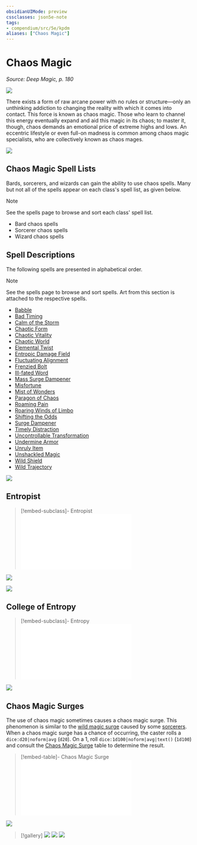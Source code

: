 ```yaml
---
obsidianUIMode: preview
cssclasses: json5e-note
tags:
- compendium/src/5e/kpdm
aliases: ["Chaos Magic"]
---
```

# Chaos Magic
*Source: Deep Magic, p. 180* 

![](https://raw.githubusercontent.com/TheGiddyLimit/homebrew/master/_img/KPDM/full/001-0522.webp#center)

There exists a form of raw arcane power with no rules or structure—only an unthinking addiction to changing the reality with which it comes into contact. This force is known as chaos magic. Those who learn to channel this energy eventually expand and aid this magic in its chaos; to master it, though, chaos demands an emotional price of extreme highs and lows. An eccentric lifestyle or even full-on madness is common among chaos magic specialists, who are collectively known as chaos mages.

![](https://raw.githubusercontent.com/TheGiddyLimit/homebrew/master/_img/KPDM/0044.webp#center)

## Chaos Magic Spell Lists

Bards, sorcerers, and wizards can gain the ability to use chaos spells. Many but not all of the spells appear on each class's spell list, as given below.

> [!note]
> See the spells page to browse and sort each class' spell list.

- Bard chaos spells  
- Sorcerer chaos spells  
- Wizard chaos spells  

## Spell Descriptions

The following spells are presented in alphabetical order.

> [!note]
> See the spells page to browse and sort spells. Art from this section is attached to the respective spells.

- [Babble](compendium/spells/babble-kpdm.md)  
- [Bad Timing](compendium/spells/bad-timing-kpdm.md)  
- [Calm of the Storm](compendium/spells/calm-of-the-storm-kpdm.md)  
- [Chaotic Form](compendium/spells/chaotic-form-kpdm.md)  
- [Chaotic Vitality](compendium/spells/chaotic-vitality-kpdm.md)  
- [Chaotic World](compendium/spells/chaotic-world-kpdm.md)  
- [Elemental Twist](compendium/spells/elemental-twist-kpdm.md)  
- [Entropic Damage Field](compendium/spells/entropic-damage-field-kpdm.md)  
- [Fluctuating Alignment](compendium/spells/fluctuating-alignment-kpdm.md)  
- [Frenzied Bolt](compendium/spells/frenzied-bolt-kpdm.md)  
- [Ill-fated Word](compendium/spells/ill-fated-word-kpdm.md)  
- [Mass Surge Dampener](compendium/spells/mass-surge-dampener-kpdm.md)  
- [Misfortune](compendium/spells/misfortune-kpdm.md)  
- [Mist of Wonders](compendium/spells/mist-of-wonders-kpdm.md)  
- [Paragon of Chaos](compendium/spells/paragon-of-chaos-kpdm.md)  
- [Roaming Pain](compendium/spells/roaming-pain-kpdm.md)  
- [Roaring Winds of Limbo](compendium/spells/roaring-winds-of-limbo-kpdm.md)  
- [Shifting the Odds](compendium/spells/shifting-the-odds-kpdm.md)  
- [Surge Dampener](compendium/spells/surge-dampener-kpdm.md)  
- [Timely Distraction](compendium/spells/timely-distraction-kpdm.md)  
- [Uncontrollable Transformation](compendium/spells/uncontrollable-transformation-kpdm.md)  
- [Undermine Armor](compendium/spells/undermine-armor-kpdm.md)  
- [Unruly Item](compendium/spells/unruly-item-kpdm.md)  
- [Unshackled Magic](compendium/spells/unshackled-magic-kpdm.md)  
- [Wild Shield](compendium/spells/wild-shield-kpdm.md)  
- [Wild Trajectory](compendium/spells/wild-trajectory-kpdm.md)  

![](https://raw.githubusercontent.com/TheGiddyLimit/homebrew/master/_img/KPDM/0045.webp#center)

## Entropist

> [!embed-subclass]- Entropist
> ![Entropist](compendium/classes/wizard-entropist-kpdm.md)

![](https://raw.githubusercontent.com/TheGiddyLimit/homebrew/master/_img/KPDM/0049.webp#center)

![](https://raw.githubusercontent.com/TheGiddyLimit/homebrew/master/_img/KPDM/full/001-0561.webp#center)

## College of Entropy

> [!embed-subclass]- Entropy
> ![Entropy](compendium/classes/bard-college-of-entropy-kpdm.md)

![](https://raw.githubusercontent.com/TheGiddyLimit/homebrew/master/_img/KPDM/0050.webp#center)

## Chaos Magic Surges

The use of chaos magic sometimes causes a chaos magic surge. This phenomenon is similar to the [wild magic surge](compendium/tables/wild-magic-surge.md) caused by some [sorcerers](compendium/classes/sorcerer-wild-magic.md). When a chaos magic surge has a chance of occurring, the caster rolls a `dice:d20|noform|avg` (`d20`). On a 1, roll `dice:1d100|noform|avg|text()` (`1d100`) and consult the [Chaos Magic Surge](compendium/tables/chaos-magic-surge-kpdm.md) table to determine the result.

> [!embed-table]- Chaos Magic Surge
> ![Chaos Magic Surge](compendium/tables/chaos-magic-surge-kpdm.md)

![](https://raw.githubusercontent.com/TheGiddyLimit/homebrew/master/_img/KPDM/0051.webp#center)

> [!gallery]
> ![](https://raw.githubusercontent.com/TheGiddyLimit/homebrew/master/_img/KPDM/0052.webp#gallery)
> ![](https://raw.githubusercontent.com/TheGiddyLimit/homebrew/master/_img/KPDM/0053.webp#gallery)
> ![](https://raw.githubusercontent.com/TheGiddyLimit/homebrew/master/_img/KPDM/0054.webp#gallery)